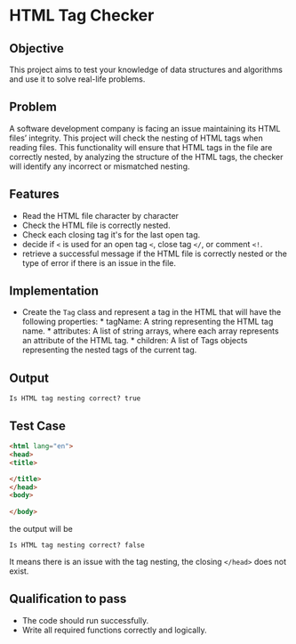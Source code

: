 # HTML Tag Checker


## Objective

This project aims to test your knowledge of data structures and algorithms and use it to solve real-life problems.

 
## Problem

A software development company is facing an issue maintaining its HTML files’ integrity. 
This project will check the nesting of HTML tags when reading files. This functionality will ensure that HTML tags in the file are correctly nested, by analyzing the structure of the HTML tags, the checker will identify any incorrect or mismatched nesting.


## Features
* Read the HTML file character by character
* Check the HTML file is correctly nested.
* Check each closing tag it's for the last open tag.
* decide if `<` is used for an open tag `<`, close tag `</`, or comment `<!`.
* retrieve a successful message if the HTML file is correctly nested or the type of error if there is an issue in the file.
  
## Implementation

* Create the `Tag` class and represent a tag in the HTML that will have the following properties:
      * tagName: A string representing the HTML tag name.
      * attributes: A list of string arrays, where each array represents an attribute of the HTML tag.
      * children: A list of Tags objects representing the nested tags of the current tag.


## Output
```
Is HTML tag nesting correct? true
```

## Test Case

```HTML
<html lang="en">
<head>
<title>

</title>
</head>
<body>
      
</body>
```

the output will be 
```
Is HTML tag nesting correct? false
```

It means there is an issue with the tag nesting, the closing `</head>` does not exist.
## Qualification to pass

 * The code should run successfully.
 * Write all required functions correctly and logically.
